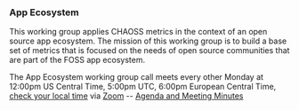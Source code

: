 ### App Ecosystem

This working group applies CHAOSS metrics in the context of an open source app ecosystem. The mission of this working group is to build a base set of metrics that is focused on the needs of open source communities that are part of the FOSS app ecosystem.

The App Ecosystem working group call meets every other Monday at 12:00pm US Central Time, 5:00pm UTC, 6:00pm European Central Time, [check your local time](https://arewemeetingyet.com/Chicago/2020-04-06/12:00/b/CHAOSS%20WG:%20App%20Ecosystem) via [Zoom](https://zoom.us/j/4998687533) -- [Agenda and Meeting Minutes](https://docs.google.com/document/d/1lhZhIXQuYLlPg31htzfzUnJtOnoh7Xli18s7IxfLOHw/edit)
